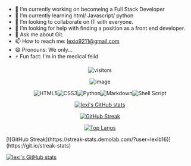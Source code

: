                                                            

- 🔭 I’m currently working on becomeing a Full Stack Developer
- 🌱 I’m currently learning html/ Javascript/ python 
- 👯 I’m looking to collaborate on IT with everyone.
- 🤔 I’m looking for help with finding a position as a front end developer.
- 💬 Ask me about Git.
- 📫 How to reach me: lexio9211@gmail.com
- 😄 Pronouns: We only...
- ⚡ Fun fact: I'm in the medical feild

<div align="center">

![visitors](https://visitor-badge.glitch.me/badge?page_id=63170347)

![image](https://github.com/lexib16/lexib16/assets/143358063/68bff6f6-dd67-4b38-a343-064fc2a8aef4)

  <img alt="HTML5" src="https://img.shields.io/badge/html5-%23E34F26.svg?&style=for-the-badge&logo=html5&logoColor=white"/><img alt="CSS3" src="https://img.shields.io/badge/css3-%231572B6.svg?&style=for-the-badge&logo=css3&logoColor=white"/><img alt="Python" src="https://img.shields.io/badge/python-%2314354C.svg?&style=for-the-badge&logo=python&logoColor=white"/><img alt="Markdown" src="https://img.shields.io/badge/markdown-%23000000.svg?&style=for-the-badge&logo=markdown&logoColor=white"/><img alt="Shell Script" src="https://img.shields.io/badge/shell_script-%23121011.svg?&style=for-the-badge&logo=gnu-bash&logoColor=white"/>

[![lexi's GitHub stats](https://github-readme-stats.vercel.app/api?username=haliscadirci&show_icons=true&theme=radical)
](https://github.com/anuraghazra/github-readme-stats)


[![GitHub Streak](https://github-readme-streak-stats.herokuapp.com/?user=haliscadirci&theme=highcontrast)](https://git.io/streak-stats)


[![Top Langs](https://github-readme-stats.vercel.app/api/top-langs/?username=haliscadirci&langs_count=12&hide=javascript,html,CSS,Less&layout=compact)](https://github.com/anuraghazra/github-readme-stats)

</div>
[![GitHub Streak](https://streak-stats.demolab.com/?user=lexib16)](https://git.io/streak-stats)


[![lexi's GitHub stats](https://github-readme-stats.vercel.app/api?username=lexib16)](https://github.com/lexib16/github-readme-stats)
